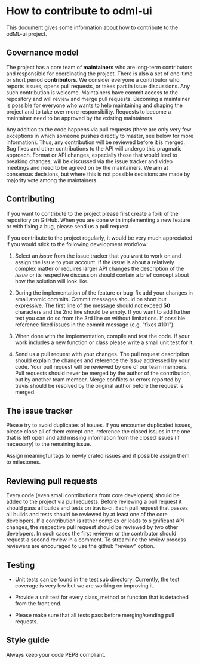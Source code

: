 How to contribute to odml-ui
============================

This document gives some information about how to contribute to the odML-ui project.


Governance model
----------------

The project has a core team of **maintainers** who are long-term contributors and 
responsible for coordinating the project. There is also a set of one-time or short 
period **contributors**. We consider everyone a contributor who reports issues, 
opens pull requests, or takes part in issue discussions. Any such contribution is welcome. 
Maintainers have commit access to the repository and will review and merge pull requests. 
Becoming a maintainer is possible for everyone who wants to help maintaining and shaping 
the project and to take over more responsibility. Requests to become a maintainer 
need to be approved by the existing maintainers.

Any addition to the code happens via pull requests (there are only very few exceptions 
in which someone pushes directly to master, see below for more information). Thus, 
any contribution will be reviewed before it is merged. Bug fixes and other contributions 
to the API will undergo this pragmatic approach.
Format or API changes, especially those that would lead to breaking changes, will be 
discussed via the issue tracker and video meetings and need to be agreed on by the 
maintainers. We aim at consensus decisions, but where this is not possible decisions are 
made by majority vote among the maintainers.


Contributing
------------

If you want to contribute to the project please first create a fork of the repository on GitHub.
When you are done with implementing a new feature or with fixing a bug, please send
us a pull request.

If you contribute to the project regularly, it would be very much appreciated if you
would stick to the following development workflow:

1. Select an *issue* from the issue tracker that you want to work on and assign the issue 
   to your account. If the *issue* is about a relatively complex matter or requires larger 
   API changes the description of the *issue* or its respective discussion should contain 
   a brief concept about how the solution will look like.

2. During the implementation of the feature or bug-fix add your changes in small atomic commits.
   Commit messages should be short but expressive.
   The first line of the message should not exceed **50** characters and the 2nd line should be empty.
   If you want to add further text you can do so from the 3rd line on without limitations.
   If possible reference fixed issues in the commit message (e.g. "fixes #101").

3. When done with the implementation, compile and test the code.
   If your work includes a new function or class please write a small unit test for it.

4. Send us a pull request with your changes.
   The pull request description should explain the changes and reference the *issue* 
   addressed by your code.
   Your pull request will be reviewed by one of our team members.
   Pull requests should never be merged by the author of the contribution, but by another team member.
   Merge conflicts or errors reported by travis should be resolved by the original author 
   before the request is merged.


The issue tracker
-----------------

Please try to avoid duplicates of issues. If you encounter duplicated issues, please 
close all of them except one, reference the closed issues in the one that is left open 
and add missing information from the closed issues (if necessary) to the remaining issue.

Assign meaningful tags to newly crated issues and if possible assign them to milestones.


Reviewing pull requests
-----------------------

Every code (even small contributions from core developers) should be added to the project 
via pull requests. Before reviewing a pull request it should pass all builds and tests on 
travis-ci. Each pull request that passes all builds and tests should be reviewed by 
at least one of the core developers. If a contribution is rather complex or leads to 
significant API changes, the respective pull request should be reviewed by two other 
developers. In such cases the first reviewer or the contributor should request a second 
review in a comment. To streamline the review process reviewers are encouraged to use
the github "review" option.


Testing
-------

* Unit tests can be found in the test sub directory. Currently, the test coverage is very low but we are working on improving it.

* Provide a unit test for every class, method or function that is detached from the front end.

* Please make sure that all tests pass before merging/sending pull requests.


Style guide
-----------

Always keep your code PEP8 compliant.
